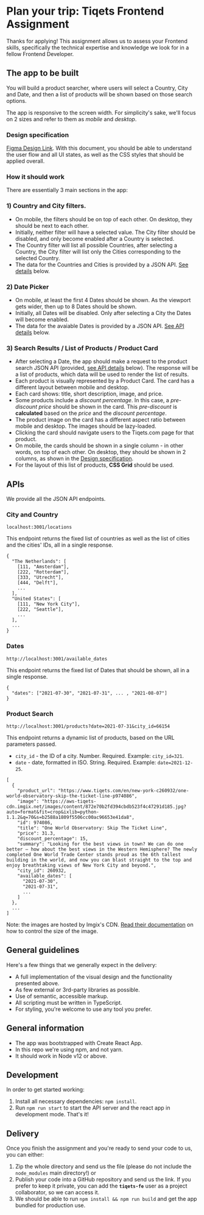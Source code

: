 # Plan your trip: Tiqets Frontend Assignment

Thanks for applying! This assignment allows us to assess your Frontend skills, specifically the technical expertise and knowledge we look for in a fellow Frontend Developer.

## The app to be built

You will build a product searcher, where users will select a Country, City and Date, and then a list of products will be shown based on those search options.

The app is responsive to the screen width. For simplicity's sake, we'll focus on 2 sizes and refer to them as _mobile_ and _desktop_.

### Design specification

[Figma Design Link](https://www.figma.com/file/6qsa896sJurITBaw6sw1ml/Front-end-assignment?node-id=0%3A1). With this document, you should be able to understand the user flow and all UI states, as well as the CSS styles that should be applied overall.

### How it should work

There are essentially 3 main sections in the app:

### 1) Country and City filters.

- On mobile, the filters should be on top of each other. On desktop, they should be next to each other.
- Initially, neither filter will have a selected value. The City filter should be disabled, and only become enabled after a Country is selected.
- The Country filter will list all possible Countries, after selecting a Country, the City filter will list only the Cities corresponding to the selected Country.
- The data for the Countries and Cities is provided by a JSON API. [See details](#apis) below.

### 2) Date Picker

- On mobile, at least the first 4 Dates should be shown. As the viewport gets wider, then up to 8 Dates should be shown.
- Initially, all Dates will be disabled. Only after selecting a City the Dates will become enabled.
- The data for the avaiable Dates is provided by a JSON API. [See API details](#apis) below.

### 3) Search Results / List of Products / Product Card

- After selecting a Date, the app should make a request to the product search JSON API (provided, [see API details](#apis) below). The response will be a list of products, which data will be used to render the list of results.
- Each product is visually represented by a Product Card. The card has a different layout between mobile and desktop.
- Each card shows: title, short description, image, and price.
- Some products include a _discount percentage_. In this case, a _pre-discount price_ should be shown in the card. This _pre-discount_ is **calculated** based on the _price_ and the _discount percentage_.
- The product image on the card has a different aspect ratio between mobile and desktop. The images should be lazy-loaded.
- Clicking the card should navigate users to the Tiqets.com page for that product.
- On mobile, the cards should be shown in a single column - in other words, on top of each other. On desktop, they should be shown in 2 columns, as shown in the [Design specification](#design-specification).
- For the layout of this list of products, **CSS Grid** should be used.

## APIs

We provide all the JSON API endpoints.

### City and Country

```
localhost:3001/locations
```

This endpoint returns the fixed list of countries as well as the list of cities and the cities' IDs, all in a single response.

```
{
  "The Netherlands": [
    [111, "Amsterdam"],
    [222, "Rotterdam"],
    [333, "Utrecht"],
    [444, "Delft"],
    ...
  ],
  "United States": [
    [111, "New York City"],
    [222, "Seattle"],
    ...
  ],
  ...
}
```

### Dates

```
http://localhost:3001/available_dates
```

This endpoint returns the fixed list of Dates that should be shown, all in a single response.

```
{
  "dates": ["2021-07-30", "2021-07-31", ... , "2021-08-07"]
}
```

### Product Search

```
http://localhost:3001/products?date=2021-07-31&city_id=66154
```

This endpoint returns a dynamic list of products, based on the URL parameters passed.

- `city_id` - the ID of a city. Number. Required. Example: `city_id=321`.
- `date` - date, formatted in ISO. String. Required. Example: `date=2021-12-25`.

```
[
  {
    "product_url": "https://www.tiqets.com/en/new-york-c260932/one-world-observatory-skip-the-ticket-line-p974086",
    "image": "https://aws-tiqets-cdn.imgix.net/images/content/872e70b2fd394cbdb523f4c47291d185.jpg?auto=format&fit=crop&ixlib=python-1.1.2&q=70&s=b2588a1809f5506cc00ac96653e41da8",
    "id": 974086,
    "title": "One World Observatory: Skip The Ticket Line",
    "price": 31.3,
    "discount_percentage": 15,
    "summary": "Looking for the best views in town? We can do one better – how about the best views in the Western Hemisphere? The newly completed One World Trade Center stands proud as the 6th tallest building in the world, and now you can blast straight to the top and enjoy breathtaking views of New York City and beyond.",
    "city_id": 260932,
    "available_dates": [
      "2021-07-30",
      "2021-07-31",
      ...
    ]
  },
  ...
]
```

Note: the images are hosted by Imgix's CDN. [Read their documentation](https://docs.imgix.com/apis/rendering/size) on how to control the size of the image.

## General guidelines

Here's a few things that we generally expect in the delivery:

- A full implementation of the visual design and the functionality presented above.
- As few external or 3rd-party libraries as possible.
- Use of semantic, accessible markup.
- All scripting must be written in TypeScript.
- For styling, you're welcome to use any tool you prefer.

## General information

- The app was bootstrapped with Create React App.
- In this repo we're using npm, and not yarn.
- It should work in Node v12 or above.

## Development

In order to get started working:

1. Install all necessary dependencies: `npm install`.
2. Run `npm run start` to start the API server and the react app in development mode. That's it!

## Delivery

Once you finish the assignment and you're ready to send your code to us, you can either:

1. Zip the whole directory and send us the file (please do not include the `node_modules` main directory!) or
2. Publish your code into a GitHub repository and send us the link.
   If you prefer to keep it private, you can add the **`tiqets-fe`** user as a project collaborator,
   so we can access it.
3. We should be able to run `npm install && npm run build` and get the app bundled for production use.
